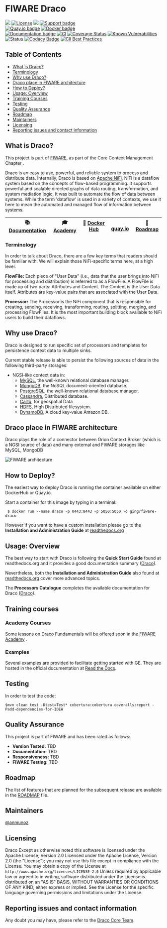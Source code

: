 # FIWARE Draco

[![](https://nexus.lab.fiware.org/repository/raw/public/badges/chapters/core.svg)](https://www.fiware.org/developers/catalogue/)
[![License](https://img.shields.io/github/license/ging/fiware-draco.svg)](http://www.apache.org/licenses/LICENSE-2.0.html)
[![](https://img.shields.io/badge/tag-fiware--draco-orange.svg?logo=stackoverflow)](https://stackoverflow.com/questions/tagged/fiware)
[![Support badge](https://img.shields.io/badge/support-askbot-yellowgreen.svg)](https://ask.fiware.org/questions/scope%3Aall/tags%3Adraco/)
<br/>
[![Quay.io badge](https://img.shields.io/badge/quay.io-fiware%2Fdraco-grey?logo=red%20hat&labelColor=EE0000)](https://quay.io/repository/fiware/draco)
[![Docker badge](https://img.shields.io/badge/docker-ging%2Ffiware--draco-blue?logo=docker)](https://hub.docker.com/r/ging/fiware-draco/)
<br/>
[![Documentation badge](https://readthedocs.org/projects/fiware-draco/badge/?version=latest)](http://fiware-draco.rtfd.io)
[![CI](https://github.com/ging/fiware-draco/workflows/CI/badge.svg)](https://github.com/ging/fiware-draco/actions?query=workflow%3ACI)
[![Coverage Status](https://coveralls.io/repos/github/ging/fiware-draco/badge.svg?branch=develop)](https://coveralls.io/github/ging/fiware-draco?branch=develop)
[![Known Vulnerabilities](https://snyk.io/test/github/ging/fiware-draco/badge.svg?targetFile=nifi-ngsi-bundle/nifi-ngsi-processors/pom.xml)](https://snyk.io/test/github/ging/fiware-draco?targetFile=nifi-ngsi-bundle/nifi-ngsi-processors/pom.xml)
![Status](https://nexus.lab.fiware.org/static/badges/statuses/draco.svg)
[![Codacy Badge](https://app.codacy.com/project/badge/Grade/916af70ef1214f378608142c70ef3ad0)](https://www.codacy.com/gh/ging/fiware-draco/dashboard?utm_source=github.com&amp;utm_medium=referral&amp;utm_content=ging/fiware-draco&amp;utm_campaign=Badge_Grade)
[![CII Best Practices](https://bestpractices.coreinfrastructure.org/projects/4613/badge)](https://bestpractices.coreinfrastructure.org/projects/4613)

## Table of Contents

-   [What is Draco?](#what-is-draco)
-   [Terminology](#terminology)
-   [Why use Draco?](#why-use-draco)
-   [Draco place in FIWARE architecture](#draco-place-in-fiware-architecture)
-   [How to Deploy?](#how-to-deploy)
-   [Usage: Overview](#usage-overview)
-   [Training Courses](#training-courses)
-   [Testing](#testing)
-   [Quality Assurance](#quality-assurance)
-   [Roadmap](#roadmap)
-   [Maintainers](#maintainers)
-   [Licensing](#licensing)
-   [Reporting issues and contact information](#reporting-issues-and-contact-information)

## What is Draco?

This project is part of [FIWARE](http://fiware.org), as part of the Core Context Management Chapter .

Draco is an easy to use, powerful, and reliable system to process and distribute data. Internally, Draco is based
on [Apache NiFi](https://nifi.apache.org/docs.html), NiFi is a dataflow system based on the concepts of flow-based
programming. It supports powerful and scalable directed graphs of data routing, transformation, and system mediation
logic. It was built to automate the flow of data between systems. While the term 'dataflow' is used in a variety of
contexts, we use it here to mean the automated and managed flow of information between systems.

| :books: [Documentation](https://fiware-draco.rtfd.io) | :mortar_board: [Academy](https://fiware-academy.readthedocs.io/en/latest/core/draco) |  :whale: [Docker Hub](https://hub.docker.com/r/ging/fiware-draco) | <img style="height:1em" src="https://quay.io/static/img/quay_favicon.png"/> [quay.io](https://quay.io/repository/fiware/draco) | :dart: [Roadmap](docs/roadmap.md) |
| ----------------------------------------------------- | ------------------------------------------------------------------------------------ | ---------------------------------------------------------------- | --------------------------------- | --------------------------------- |


### Terminology

In order to talk about Draco, there are a few key terms that readers should be familiar with. We will explain those
NiFi-specific terms here, at a high level.

**FlowFile:** Each piece of "User Data" (i.e., data that the user brings into NiFi for processing and distribution) is
referred to as a FlowFile. A FlowFile is made up of two parts: Attributes and Content. The Content is the User Data
itself. Attributes are key-value pairs that are associated with the User Data.

**Processor:** The Processor is the NiFi component that is responsible for creating, sending, receiving, transforming,
routing, splitting, merging, and processing FlowFiles. It is the most important building block available to NiFi users
to build their dataflows.

## Why use Draco?

Draco is designed to run specific set of processors and templates for persistence context data to multiple sinks.

Current stable release is able to persist the following sources of data in the following third-party storages:

-   NGSI-like context data in:
    -   [MySQL](https://www.mysql.com/), the well-known relational database manager.
    -   [MongoDB](https://www.mongodb.org/), the NoSQL document-oriented database.
    -   [PostgreSQL](http://www.postgresql.org/), the well-known relational database manager.
    -   [Cassandra](http://cassandra.apache.org/), Distributed database.
    -   [Carto](https://carto.com/), for geospatial Data
    -   [HDFS](https://hadoop.apache.org), High Distributed filesystem.
    -   [DynamoDB](https://aws.amazon.com/es/dynamodb/), A cloud key-value Amazon DB. 

## Draco place in FIWARE architecture

Draco plays the role of a connector between Orion Context Broker (which is a NGSI source of data) and many external and
FIWARE storages like MySQL, MongoDB

![FIWARE architecture](images/fiware_architecture.png)

## How to Deploy?

The easiest way to deploy Draco is running the container available on either DockerHub or Quay.io.

Start a container for this image by typing in a terminal:

     $ docker run --name draco -p 8443:8443 -p 5050:5050 -d ging/fiware-draco

However if you want to have a custom installation please go to the **Installation and Administration Guide** at
[readthedocs.org](docs/installation_and_administration_guide/README.md)

## Usage: Overview

The best way to start with Draco is following the **Quick Start Guide** found at readthedocs.org and it provides a good
documentation summary ([Draco](docs/quick_start_guide.md)).

Nevertheless, both the **Installation and Administration Guide** also found at
[readthedocs.org](docs/installation_and_administration_guide/README.md) cover more advanced topics.

The **Processors Catalogue** completes the available documentation for Draco
([Draco](docs/processors_catalogue/README.md)).

## Training courses

### Academy Courses

Some lessons on Draco Fundamentals will be offered soon in the
[FIWARE Academy](https://fiware-academy.readthedocs.io/en/latest) .

### Examples

Several examples are provided to facilitate getting started with GE. They are hosted in the official documentation at
[Read the Docs](https://fiware-draco.readthedocs.io/en/latest/quick_start_guide/index.html).

## Testing

In order to test the code:

    $mvn clean test -Dtest=Test* cobertura:cobertura coveralls:report -Padd-dependencies-for-IDEA

## Quality Assurance

This project is part of FIWARE and has been rated as follows:

-   **Version Tested:** TBD
-   **Documentation:** TBD
-   **Responsiveness:** TBD
-   **FIWARE Testing:** TBD

## Roadmap

The list of features that are planned for the subsequent release are available in the
[ROADMAP](./docs/roadmap.md) file.

## Maintainers

[@anmunoz](https://github.com/anmunoz).

## Licensing

Draco Except as otherwise noted this software is licensed under the Apache License, Version 2.0 Licensed under the
Apache License, Version 2.0 (the "License"); you may not use this file except in compliance with the License. You may
obtain a copy of the License at `http://www.apache.org/licenses/LICENSE-2.0` Unless required by applicable law or agreed
to in writing, software distributed under the License is distributed on an "AS IS" BASIS, WITHOUT WARRANTIES OR
CONDITIONS OF ANY KIND, either express or implied. See the License for the specific language governing permissions and
limitations under the License.

## Reporting issues and contact information

Any doubt you may have, please refer to the
[Draco Core Team](docs/installation_and_administration_guide/issues_and_contact.md).
